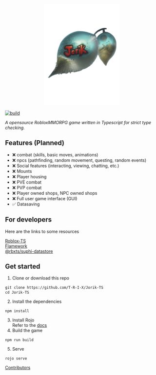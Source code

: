 <p align="center">
<img src="./assets/Logo250x333.png" alt="Project Logo"/>
</p>


[![build](https://github.com/T-R-I-X/Jorik-TS/actions/workflows/build.yml/badge.svg?branch=main&event=push)](https://github.com/T-R-I-X/Jorik-TS/actions/workflows/build.yml)

*A opensource RobloxMMORPG game written in Typescript for strict type checking.*

## Features (Planned)
- ❌ combat (skills, basic moves, animations)
- ❌ npcs (pathfinding, random movement, questing, random events)
- ❌ Social features (interacting, viewing, chatting, etc.)
- ❌ Mounts
- ❌ Player housing
- ❌ PVE combat
- ❌ PVP combat
- ❌ Player owned shops, NPC owned shops
- ❌ Full user game interface (GUI)
- ✅ Datasaving


## For developers
Here are the links to some resources

[Roblox-TS](https://roblox-ts.com)\
[Flamework](https://fireboltofdeath.dev/docs/flamework)\
[@rbxts/suphi-datastore](https://www.npmjs.com/package/@rbxts/suphi-datastore)

## Get started
1. Clone or download this repo
```
git clone https://github.com/T-R-I-X/Jorik-TS
cd Jorik-TS
```
2. Install the dependencies
```
npm install
```
3. Install Rojo\
Refer to the [docs](https://rojo.space/docs/v7/getting-started/installation/)
4. Build the game
```
npm run build
```
5. Serve
```
rojo serve
```

[Contributors](https://github.com/T-R-I-X/Jorik-TS/graphs/contributors)